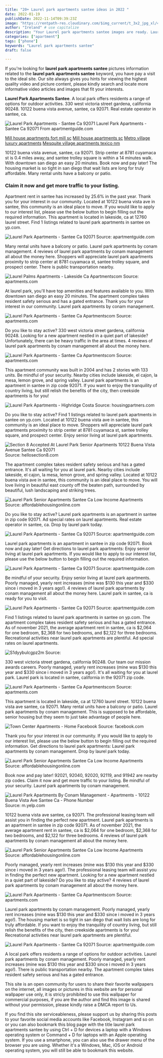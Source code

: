 ```yaml
---
title: "20+ Laurel park apartments santee ideas in 2022 "
date: 2022-01-19
publishDate: 2022-11-14T09:39:23Z
image: "https://rentpath-res.cloudinary.com/$img_current/t_3x2_jpg_xl/4dbd77d3b559412ba448e64cfbfc8313"
author: "Ireland" # use capitalize
description: "Your Laurel park apartments santee images are ready. Laurel park apartments santee are a topic that is being searched for and liked by netizens today. You can Download the Laurel park apartments santee files here. Download all royalty-free images."
categories: ["apartment"]
tags: ["phone"]
keywords: "Laurel park apartments santee"
draft: false

---
```


If you're looking for **laurel park apartments santee** pictures information related to the **laurel park apartments santee** keyword, you have pay a visit to the ideal  site.  Our site always  gives you  hints  for viewing  the highest  quality video and picture  content, please kindly search and locate more informative video articles and images  that fit your interests.

**Laurel Park Apartments Santee**. A local park offers residents a range of options for outdoor activities. 330 west victoria street gardena, california 90248. 10122 buena vista avenue, santee, ca 92071. Real estate operator in santee, ca.

![Laurel Park Apartments - Santee Ca 92071](https://rentpath-res.cloudinary.com/$img_current/t_3x2_jpg_xl/4dbd77d3b559412ba448e64cfbfc8313 "Laurel Park Apartments - Santee Ca 92071")
Laurel Park Apartments - Santee Ca 92071 From apartmentguide.com

[Mill house apartments fort mill sc](/mill-house-apartments-fort-mill-sc/)
[Mill house apartments sc](/mill-house-apartments-sc/)
[Metro village luxury apartments](/metro-village-luxury-apartments/)
[Mesquite village apartments texico nm](/mesquite-village-apartments-texico-nm/)

10122 buena vista avenue, santee, ca 92071. Strip center at 8781 cuyamaca st is 0.4 miles away, and santee trolley square is within a 14 minutes walk. With downtown san diego an easy 20 minutes. Book now and pay later! The housing market is so tight in san diego that wait lists are long for truly affordable. Many rental units have a balcony or patio.

### Claim it now and get more traffic to your listing.

Apartment rent in santee has increased by 25.6% in the past year. Thank you for your interest in our community. Located at 10122 buena vista ave in santee, this community is an ideal place to move. If you would like to apply to our interest list, please use the below button to begin filling out the required information. This apartment is located in lakeside, ca at 12760 laurel street. Find 1 listings related to laurel park apartments in santee on yp.com.


![Laurel Park Apartments - Santee Ca 92071](https://rentpath-res.cloudinary.com/$img_current/t_3x2_jpg_xl/1fd16810075d0b29721d9021a3282f02 "Laurel Park Apartments - Santee Ca 92071")
Source: apartmentguide.com

Many rental units have a balcony or patio. Laurel park apartments by conam management. 4 reviews of laurel park apartments by conam management all about the money here. Shoppers will appreciate laurel park apartments proximity to strip center at 8781 cuyamaca st, santee trolley square, and prospect center. There is public transportation nearby.

![Laurel Palms Apartments - Lakeside Ca Apartmentscom](https://images1.apartments.com/i2/H78iApAIjt0gTx0fqc_4kevHBAvzM8akGWunM3EqEzY/111/laurel-palms-lakeside-ca-primary-photo.jpg "Laurel Palms Apartments - Lakeside Ca Apartmentscom")
Source: apartments.com

At laurel park, you&#039;ll have top amenities and features available to you. With downtown san diego an easy 20 minutes. The apartment complex takes resident safety serious and has a gated entrance. Thank you for your interest in our community. Laurel park apartments by conam management.

![Laurel Park Apartments - Santee Ca Apartmentscom](https://images1.apartments.com/i2/d-Nssyd3BNGi7VY6YhZzxQH16mYeOzsOJBY8tsL6bcQ/111/laurel-park-santee-ca-building-photo.jpg "Laurel Park Apartments - Santee Ca Apartmentscom")
Source: apartments.com

Do you like to stay active? 330 west victoria street gardena, california 90248. Looking for a new apartment nestled in a quiet part of lakeside? Unfortunately, there can be heavy traffic in the area at times. 4 reviews of laurel park apartments by conam management all about the money here.

![Laurel Park Apartments - Santee Ca Apartmentscom](https://images1.apartments.com/i2/pVnIKLBeNDUY625LoF2MLHCmt_57J6GzES6B4JMe2SM/111/laurel-park-santee-ca-primary-photo.jpg "Laurel Park Apartments - Santee Ca Apartmentscom")
Source: apartments.com

This apartment community was built in 2004 and has 2 stories with 133 units. Be mindful of your security. Nearby cities include lakeside, el cajon, la mesa, lemon grove, and spring valley. Laurel park apartments is an apartment in santee in zip code 92071. If you want to enjoy the tranquility of country living, but still relish the benefits of the city, then creekside apartments is for you!

![Laurel Park Apartments - Highridge Costa](https://i1.wp.com/housingpartners.com/wp-content/uploads/2020/08/80.jpg?fit=640%2C480&amp;ssl=1 "Laurel Park Apartments - Highridge Costa")
Source: housingpartners.com

Do you like to stay active? Find 1 listings related to laurel park apartments in santee on yp.com. Located at 10122 buena vista ave in santee, this community is an ideal place to move. Shoppers will appreciate laurel park apartments proximity to strip center at 8781 cuyamaca st, santee trolley square, and prospect center. Enjoy senior living at laurel park apartments.

![Section 8 Accepted At Laurel Park Senior Apartments 10122 Buena Vista Avenue Santee Ca 92071](https://hellosection8.com/images/housing/11/02/07/laurelparkseniorapartments10122buenavistaavenuesanteeca92071-71137.jpg "Section 8 Accepted At Laurel Park Senior Apartments 10122 Buena Vista Avenue Santee Ca 92071")
Source: hellosection8.com

The apartment complex takes resident safety serious and has a gated entrance. It&#039;s all waiting for you at laurel park. Nearby cities include lakeside, el cajon, la mesa, lemon grove, and spring valley. Located at 10122 buena vista ave in santee, this community is an ideal place to move. You will love living in beautiful east county off the beaten path, surrounded by beautiful, lush landscaping and striking trees.

![Laurel Park Senior Apartments Santee Ca Low Income Apartments](https://s3.amazonaws.com/images.apartmentsmart.com/4486/9673.jpg "Laurel Park Senior Apartments Santee Ca Low Income Apartments")
Source: affordablehousingonline.com

Do you like to stay active? Laurel park apartments is an apartment in santee in zip code 92071. Ad special rates on laurel apartments. Real estate operator in santee, ca. Drop by laurel park today.

![Laurel Park Apartments - Santee Ca 92071](https://rentpath-res.cloudinary.com/$img_current/t_3x2_jpg_xl/1c6b06af720125921e159977d6c553a2 "Laurel Park Apartments - Santee Ca 92071")
Source: apartmentguide.com

Laurel park apartments is an apartment in santee in zip code 92071. Book now and pay later! Get directions to laurel park apartments: Enjoy senior living at laurel park apartments. If you would like to apply to our interest list, please use the below button to begin filling out the required information.

![Laurel Park Apartments - Santee Ca 92071](https://rentpath-res.cloudinary.com/$img_current/t_3x2_jpg_xl/26c6f9405f62575147aaa7b9bfa15681 "Laurel Park Apartments - Santee Ca 92071")
Source: apartmentguide.com

Be mindful of your security. Enjoy senior living at laurel park apartments. Poorly managed, yearly rent increases (mine was $130 this year and $330 since i moved in 3 years ago!). 4 reviews of laurel park apartments by conam management all about the money here. Laurel park in santee, ca is ready for you to visit.

![Laurel Park Apartments - Santee Ca 92071](https://rentpath-res.cloudinary.com/$img_current/t_3x2_jpg_xl/429bc697f9645fd3935131d455eaa38b "Laurel Park Apartments - Santee Ca 92071")
Source: apartmentguide.com

Find 1 listings related to laurel park apartments in santee on yp.com. The apartment complex takes resident safety serious and has a gated entrance. As of november 2021, the average apartment rent in santee, ca is $2,064 for one bedroom, $2,368 for two bedrooms, and $2,122 for three bedrooms. Recreational activities near laurel park apartments are plentiful. Ad special rates on laurel apartments.

![S1dyybulcgpz2m](https://rentpath-res.cloudinary.com/$img_current/t_3x2_jpg_xl/ab4c63020c36929f368ed1c29964717e "S1dyybulcgpz2m")
Source: 

330 west victoria street gardena, california 90248. Our team our mission awards careers. Poorly managed, yearly rent increases (mine was $130 this year and $330 since i moved in 3 years ago!). It&#039;s all waiting for you at laurel park. Laurel park is located in santee, california in the 92071 zip code.

![Laurel Park Apartments - Santee Ca Apartmentscom](https://images1.apartments.com/i2/Pv8osFgo1CLopVuaUwSr51oIvYVD2xhGdhvGRDRlYOM/111/laurel-park-santee-ca-building-photo.jpg "Laurel Park Apartments - Santee Ca Apartmentscom")
Source: apartments.com

This apartment is located in lakeside, ca at 12760 laurel street. 10122 buena vista ave santee, ca 92071. Many rental units have a balcony or patio. Laurel park apartments by conam management. This is supposed to be affordable, senior housing but they seem to just take advantage of people here.

![Town Center Apartments - Home Facebook](https://lookaside.fbsbx.com/lookaside/crawler/media/?media_id=566721100019098 "Town Center Apartments - Home Facebook")
Source: facebook.com

Thank you for your interest in our community. If you would like to apply to our interest list, please use the below button to begin filling out the required information. Get directions to laurel park apartments: Laurel park apartments by conam management. Drop by laurel park today.

![Laurel Park Senior Apartments Santee Ca Low Income Apartments](https://s3.amazonaws.com/images.apartmentsmart.com/4486/10252.jpg "Laurel Park Senior Apartments Santee Ca Low Income Apartments")
Source: affordablehousingonline.com

Book now and pay later! 92021, 92040, 92020, 92119, and 91942 are nearby zip codes. Claim it now and get more traffic to your listing. Be mindful of your security. Laurel park apartments by conam management.

![Laurel Park Apartments By Conam Management - Apartments - 10122 Buena Vista Ave Santee Ca - Phone Number](https://s3-media0.fl.yelpcdn.com/bphoto/phEiE9cCRwXJ6EO_jyyIXg/348s.jpg "Laurel Park Apartments By Conam Management - Apartments - 10122 Buena Vista Ave Santee Ca - Phone Number")
Source: m.yelp.com

10122 buena vista ave santee, ca 92071. The professional leasing team will assist you in finding the perfect new apartment. Laurel park apartments is an apartment in santee in zip code 92071. As of november 2021, the average apartment rent in santee, ca is $2,064 for one bedroom, $2,368 for two bedrooms, and $2,122 for three bedrooms. 4 reviews of laurel park apartments by conam management all about the money here.

![Laurel Park Senior Apartments Santee Ca Low Income Apartments](https://s3.amazonaws.com/images.apartmentsmart.com/10016948/36840116.jpg "Laurel Park Senior Apartments Santee Ca Low Income Apartments")
Source: affordablehousingonline.com

Poorly managed, yearly rent increases (mine was $130 this year and $330 since i moved in 3 years ago!). The professional leasing team will assist you in finding the perfect new apartment. Looking for a new apartment nestled in a quiet part of lakeside? Do you like to stay active? 4 reviews of laurel park apartments by conam management all about the money here.

![Laurel Park Apartments - Santee Ca Apartmentscom](https://images1.apartments.com/i2/zd2n37dExQIJbfuA7vtJailIPI6WmK4ujGCBhOYN16I/111/laurel-park-santee-ca-building-photo.jpg "Laurel Park Apartments - Santee Ca Apartmentscom")
Source: apartments.com

Laurel park apartments by conam management. Poorly managed, yearly rent increases (mine was $130 this year and $330 since i moved in 3 years ago!). The housing market is so tight in san diego that wait lists are long for truly affordable. If you want to enjoy the tranquility of country living, but still relish the benefits of the city, then creekside apartments is for you! Recreational activities near laurel park apartments are plentiful.

![Laurel Park Apartments - Santee Ca 92071](https://rentpath-res.cloudinary.com/$img_current/t_3x2_jpg_xl/4dbd77d3b559412ba448e64cfbfc8313 "Laurel Park Apartments - Santee Ca 92071")
Source: apartmentguide.com

A local park offers residents a range of options for outdoor activities. Laurel park apartments by conam management. Poorly managed, yearly rent increases (mine was $130 this year and $330 since i moved in 3 years ago!). There is public transportation nearby. The apartment complex takes resident safety serious and has a gated entrance.

This site is an open community for users to share their favorite wallpapers on the internet, all images or pictures in this website are for personal wallpaper use only, it is stricly prohibited to use this wallpaper for commercial purposes, if you are the author and find this image is shared without your permission, please kindly raise a DMCA report to Us.

If you find this site serviceableness, please support us by sharing this posts to your favorite social media accounts like Facebook, Instagram and so on or you can also bookmark this blog page with the title laurel park apartments santee by using Ctrl + D for devices a laptop with a Windows operating system or Command + D for laptops with an Apple operating system. If you use a smartphone, you can also use the drawer menu of the browser you are using. Whether it's a Windows, Mac, iOS or Android operating system, you will still be able to bookmark this website.
